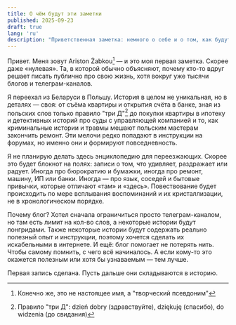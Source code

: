 ```yaml
---
title: О чём будут эти заметки
published: 2025-09-23
draft: true
lang: 'ru'
description: "Приветственная заметка: немного о себе и о том, как будут устроены будущие записи."
---
```

Привет. Меня зовут Ariston Żabkou[^1] — и это моя первая заметка.
Скорее даже «нулевая». Та, в которой обычно объясняют, почему кто-то вдруг решает писать публично про свою жизнь, хотя вокруг уже тысячи блогов и телеграм-каналов.

Я переехал из Беларуси в Польшу. История в целом не уникальная, но в деталях — своя: от съёма квартиры и открытия счёта в банке, зная из польских слов только правило "три Д"[^2] до покупки квартиры в ипотеку и детективных историй про суды с управляющей компанией и то, как криминальные истории и травмы мешают польским мастерам закончить ремонт. Эти мелочи редко попадают в инструкции на форумах, но именно они и формируют повседневность.

Я не планирую делать здесь энциклопедию для переезжающих. Скорее это будет блокнот на полях: записи о том, что удивляет, раздражает или радует. Иногда про бюрократию и бумажки, иногда про ремонт, машину, ИП или банки. Иногда — про язык, соседей и бытовые привычки, которые отличают «там» и «здесь». Повествование будет происходить по мере всплывания воспоминаний и их кристаллизации, не в хронологическом порядке. 

Почему блог? Хотел сначала ограничиться просто телеграм-каналом, но там есть лимит на кол-во слов, а некоторые истории будут лонгридами. Также некоторые истории будут содержать реально полезный опыт и инструкции, поэтому хочется сделать их искабельными в интернете. И ещё: блог помогает не потерять нить. Чтобы самому помнить, с чего всё начиналось. А если кому-то это окажется полезным или хотя бы узнаваемым — тем лучше.

Первая запись сделана. Пусть дальше они складываются в историю.

[^1]: Конечно же, это не настоящее имя, а "творческий псевдоним"
[^2]: Правило "три Д": dzień dobry (здравствуйте), dziękuję (спасибо), do widzenia (до свидания)

